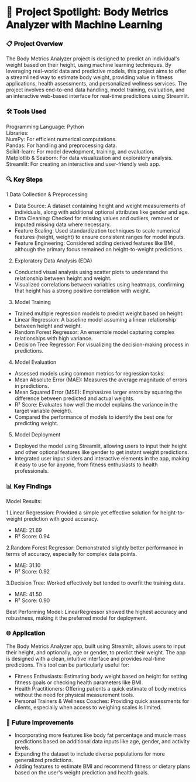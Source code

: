 # 🎯 𝐏𝐫𝐨𝐣𝐞𝐜𝐭 𝐒𝐩𝐨𝐭𝐥𝐢𝐠𝐡𝐭: 𝐁𝐨𝐝𝐲 𝐌𝐞𝐭𝐫𝐢𝐜𝐬 𝐀𝐧𝐚𝐥𝐲𝐳𝐞𝐫 𝐰𝐢𝐭𝐡 𝐌𝐚𝐜𝐡𝐢𝐧𝐞 𝐋𝐞𝐚𝐫𝐧𝐢𝐧𝐠

### 📋 𝐏𝐫𝐨𝐣𝐞𝐜𝐭 𝐎𝐯𝐞𝐫𝐯𝐢𝐞𝐰

The Body Metrics Analyzer project is designed to predict an individual's weight based on their height, using machine learning techniques. By leveraging real-world data and predictive models, this project aims to offer a streamlined way to estimate body weight, providing value in fitness applications, health assessments, and personalized wellness services. The project involves end-to-end data handling, model training, evaluation, and an interactive web-based interface for real-time predictions using Streamlit.

### 🛠️ 𝐓𝐨𝐨𝐥𝐬 𝐔𝐬𝐞𝐝

Programming Language: Python<br> Libraries:<br>
NumPy: For efficient numerical computations.<br>
Pandas: For handling and preprocessing data.<br>
Scikit-learn: For model development, training, and evaluation.<br>
Matplotlib & Seaborn: For data visualization and exploratory analysis.<br>
Streamlit: For creating an interactive and user-friendly web app.<br>

### 🔍 𝐊𝐞𝐲 𝐒𝐭𝐞𝐩𝐬

1.Data Collection & Preprocessing<br>
  * Data Source: A dataset containing height and weight measurements of individuals, along with additional optional attributes like gender and age.<br>
  * Data Cleaning: Checked for missing values and outliers, removed or imputed missing data where necessary.<br>
  * Feature Scaling: Used standardization techniques to scale numerical features (height, weight) to ensure consistent ranges for model inputs.<br>
  * Feature Engineering: Considered adding derived features like BMI, although the primary focus remained on height-to-weight predictions.<br>

2. Exploratory Data Analysis (EDA)<br>

  * Conducted visual analysis using scatter plots to understand the relationship between height and weight.
  * Visualized correlations between variables using heatmaps, confirming that height has a strong positive correlation with weight.<br>

3. Model Training<br>

  * Trained multiple regression models to predict weight based on height:<br>
  * Linear Regression: A baseline model assuming a linear relationship between height and weight.<br>
  * Random Forest Regressor: An ensemble model capturing complex relationships with high variance.<br>
  * Decision Tree Regressor: For visualizing the decision-making process in predictions.<br>

4. Model Evaluation<br>

  * Assessed models using common metrics for regression tasks:<br>
  * Mean Absolute Error (MAE): Measures the average magnitude of errors in predictions.<br>
  * Mean Squared Error (MSE): Emphasizes larger errors by squaring the difference between predicted and actual weights.<br>
  * R² Score: Evaluates how well the model explains the variance in the target variable (weight).<br>
  * Compared the performance of models to identify the best one for predicting weight.<br>

5. Model Deployment<br>

  * Deployed the model using Streamlit, allowing users to input their height and other optional features like gender to get instant weight predictions.<br>
  * Integrated user input sliders and interactive elements in the app, making it easy to use for anyone, from fitness enthusiasts to health professionals.<br>
  
### 📊 𝐊𝐞𝐲 𝐅𝐢𝐧𝐝𝐢𝐧𝐠𝐬
Model Results:

1.Linear Regression: Provided a simple yet effective solution for height-to-weight prediction with good accuracy.<br>
* MAE: 21.69<br>
* R² Score: 0.94<br>

2.Random Forest Regressor: Demonstrated slightly better performance in terms of accuracy, especially for complex data points.<br>
* MAE: 31.10<br>
* R² Score: 0.92<br>

3.Decision Tree: Worked effectively but tended to overfit the training data.<br>
* MAE: 41.50<br>
* R² Score: 0.90<br>

Best Performing Model: LinearRegressor showed the highest accuracy and robustness, making it the preferred model for deployment.

### 🌐 𝐀𝐩𝐩𝐥𝐢𝐜𝐚𝐭𝐢𝐨𝐧

The Body Metrics Analyzer app, built using Streamlit, allows users to input their height, and optionally, age or gender, to predict their weight. The app is designed with a clean, intuitive interface and provides real-time predictions. This tool can be particularly useful for:
* Fitness Enthusiasts: Estimating body weight based on height for setting fitness goals or checking health parameters like BMI.
* Health Practitioners: Offering patients a quick estimate of body metrics without the need for physical measurement tools.
* Personal Trainers & Wellness Coaches: Providing quick assessments for clients, especially when access to weighing scales is limited.
  
### 🔮 𝐅𝐮𝐭𝐮𝐫𝐞 𝐈𝐦𝐩𝐫𝐨𝐯𝐞𝐦𝐞𝐧𝐭𝐬

* Incorporating more features like body fat percentage and muscle mass predictions based on additional data inputs like age, gender, and activity levels.
* Expanding the dataset to include diverse populations for more generalized predictions.
* Adding features to estimate BMI and recommend fitness or dietary plans based on the user's weight prediction and health goals.
